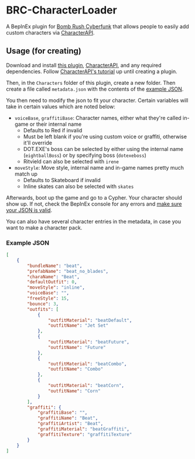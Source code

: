 # BRC-CharacterLoader
A BepInEx plugin for [Bomb Rush Cyberfunk](https://store.steampowered.com/app/1353230) that allows people to easily add custom characters via [CharacterAPI](https://github.com/viliger2/BRC_CharacterAPI).

## Usage (for creating)
Download and install [this plugin](https://github.com/ActualMandM/BRC-CharacterLoader/releases/latest), [CharacterAPI](https://thunderstore.io/c/bomb-rush-cyberfunk/p/viliger/CharacterAPI/), and any required dependencies. Follow [CharacterAPI's tutorial](https://github.com/viliger2/BRC_CharacterAPI/wiki/Creating-new-character-via-plugin) up until creating a plugin.

Then, in the `Characters` folder of this plugin, create a new folder. Then create a file called `metadata.json` with the contents of the [example JSON](#example-json).

You then need to modify the json to fit your character. Certain variables will take in certain values which are noted below:

- `voiceBase`, `graffitiBase`: Character names, either what they're called in-game or their internal name
  - Defaults to Red if invalid
  - Must be left blank if you're using custom voice or graffiti, otherwise it'll override
  - DOT.EXE's boss can be selected by either using the internal name (`eightballBoss`) or by specifying boss (`dotexeboss`)
  - Ritvield can also be selected with `irene`
- `moveStyle`: Move style, internal name and in-game names pretty much match up
  - Defaults to Skateboard if invalid
  - Inline skates can also be selected with `skates`

Afterwards, boot up the game and go to a Cypher. Your character should show up. If not, check the BepInEx console for any errors and [make sure your JSON is valid](https://jsonlint.com/).

You can also have several character entries in the metadata, in case you want to make a character pack.

### Example JSON

```json
[
	{
		"bundleName": "beat",
		"prefabName": "beat_no_blades",
		"charaName": "Beat",
		"defaultOutfit": 0,
		"moveStyle": "inline",
		"voiceBase": "",
		"freeStyle": 15,
		"bounce": 3,
		"outfits": [
			{
				"outfitMaterial": "beatDefault",
				"outfitName": "Jet Set"
			},
			{
				"outfitMaterial": "beatFuture",
				"outfitName": "Future"
			},
			{
				"outfitMaterial": "beatCombo",
				"outfitName": "Combo"
			},
			{
				"outfitMaterial": "beatCorn",
				"outfitName": "Corn"
			}
		],
		"graffiti": {
			"graffitiBase": "",
			"graffitiName": "Beat",
			"graffitiArtist": "Beat",
			"graffitiMaterial": "beatGraffiti",
			"graffitiTexture": "graffitiTexture"
		}
	}
]
```

